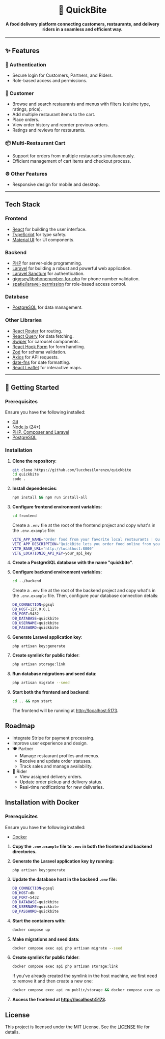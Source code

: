 <h1 align="center">
     🍔 QuickBite
  <br />
</h1>

<h4 align="center">A food delivery platform connecting customers, restaurants, and delivery riders in a seamless and efficient way.</h4>

---

## ✨ Features

### 🔐 Authentication

- Secure login for Customers, Partners, and Riders.
- Role-based access and permissions.

### 🛒 Customer

- Browse and search restaurants and menus with filters (cuisine type, ratings, price).
- Add multiple restaurant items to the cart.
- Place orders.
- View order history and reorder previous orders.
- Ratings and reviews for restaurants.

### 📦 Multi-Restaurant Cart

- Support for orders from multiple restaurants simultaneously.
- Efficient management of cart items and checkout process.

### ⚙️ Other Features

- Responsive design for mobile and desktop.

---

## Tech Stack

### Frontend

- [React](https://reactjs.org/) for building the user interface.
- [TypeScript](https://www.typescriptlang.org/) for type safety.
- [Material UI](https://mui.com/material-ui/getting-started/) for UI components.

### Backend

- [PHP](https://www.php.net/) for server-side programming.
- [Laravel](https://laravel.com/) for building a robust and powerful web application.
- [Laravel Sanctum](https://laravel.com/docs/sanctum) for authentication.
- [giggsey/libphonenumber-for-php](https://github.com/giggsey/libphonenumber-for-php) for phone number validation.
- [spatie/laravel-permission](https://github.com/spatie/laravel-permission) for role-based access control.

### Database

- [PostgreSQL](https://www.postgresql.org/) for data management.

### Other Libraries

- [React Router](https://reactrouter.com/) for routing.
- [React Query](https://tanstack.com/query/v4) for data fetching.
- [Swiper](https://swiperjs.com/) for carousel components.
- [React Hook Form](https://react-hook-form.com/) for form handling.
- [Zod](https://zod.dev/) for schema validation.
- [Axios](https://axios-http.com/) for API requests.
- [date-fns](https://date-fns.org/) for date formatting.
- [React Leaflet](https://react-leaflet.js.org/) for interactive maps.

---

## 🚀 Getting Started

### Prerequisites

Ensure you have the following installed:

- [Git](https://git-scm.com/)
- [Node.js (24+)](https://nodejs.org/en/)
- [PHP, Composer and Laravel](https://laravel.com/docs/11.x#installing-php)
- [PostgreSQL](https://www.postgresql.org/)

### Installation

1. **Clone the repository**:

   ```bash
   git clone https://github.com/lucchesilorenzo/quickbite
   cd quickbite
   code .
   ```

2. **Install dependencies**:

   ```bash
   npm install && npm run install-all
   ```

3. **Configure frontend environment variables**:

   ```bash
   cd frontend
   ```

   Create a `.env` file at the root of the frontend project and copy what's in the `.env.example` file:

   ```bash
   VITE_APP_NAME="Order food from your favorite local restaurants | QuickBite"
   VITE_APP_DESCRIPTION="QuickBite lets you order food online from your favorite local restaurants with fast delivery and no hassle."
   VITE_BASE_URL="http://localhost:8000"
   VITE_LOCATIONIQ_API_KEY=your_api_key
   ```

4. **Create a PostgreSQL database with the name "quickbite"**.

5. **Configure backend environment variables**:

   ```bash
   cd ../backend
   ```

   Create a `.env` file at the root of the backend project and copy what's in the `.env.example` file. Then, configure your database connection details:

   ```bash
   DB_CONNECTION=pgsql
   DB_HOST=127.0.0.1
   DB_PORT=5432
   DB_DATABASE=quickbite
   DB_USERNAME=quickbite
   DB_PASSWORD=quickbite
   ```

6. **Generate Laravel application key**:

   ```bash
   php artisan key:generate
   ```

7. **Create symlink for public folder**:

   ```bash
   php artisan storage:link
   ```

8. **Run database migrations and seed data**:

   ```bash
   php artisan migrate --seed
   ```

9. **Start both the frontend and backend**:

   ```bash
   cd .. && npm start
   ```

   The frontend will be running at [http://localhost:5173](http://localhost:5173).

## Roadmap

- Integrate Stripe for payment processing.
- Improve user experience and design.
- 🍽️ Partner
  - Manage restaurant profiles and menus.
  - Receive and update order statuses.
  - Track sales and manage availability.
- 🛵 Rider
  - View assigned delivery orders.
  - Update order pickup and delivery status.
  - Real-time notifications for new deliveries.

## Installation with Docker

### Prerequisites

Ensure you have the following installed:

- [Docker](https://www.docker.com/get-started/)

1. **Copy the `.env.example` file to `.env` in both the frontend and backend directories.**

2. **Generate the Laravel application key by running:**

   ```bash
   php artisan key:generate
   ```

3. **Update the database host in the backend `.env` file:**

   ```bash
   DB_CONNECTION=pgsql
   DB_HOST=db
   DB_PORT=5432
   DB_DATABASE=quickbite
   DB_USERNAME=quickbite
   DB_PASSWORD=quickbite
   ```

4. **Start the containers with:**

   ```bash
   docker compose up
   ```

5. **Make migrations and seed data:**

   ```bash
   docker compose exec api php artisan migrate --seed
   ```

6. **Create symlink for public folder**:

   ```bash
   docker compose exec api php artisan storage:link
   ```

   If you've already created the symlink in the host machine, we first need to remove it and then create a new one:

   ```bash
   docker compose exec api rm public/storage && docker compose exec api php artisan storage:link
   ```

7. **Access the frontend at [http://localhost:5173](http://localhost:5173).**

## License

This project is licensed under the MIT License. See the [LICENSE](./LICENSE) file for details.
